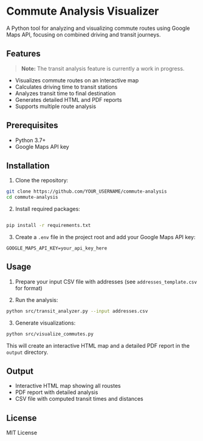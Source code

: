 # Commute Analysis Visualizer

A Python tool for analyzing and visualizing commute routes using Google Maps API, focusing on combined driving and transit journeys.

## Features

> **Note:** The transit analysis feature is currently a work in progress.

- Visualizes commute routes on an interactive map
- Calculates driving time to transit stations
- Analyzes transit time to final destination
- Generates detailed HTML and PDF reports
- Supports multiple route analysis

## Prerequisites

- Python 3.7+
- Google Maps API key

## Installation

1. Clone the repository:

```bash
git clone https://github.com/YOUR_USERNAME/commute-analysis
cd commute-analysis
```

2. Install required packages:

```bash

pip install -r requirements.txt

```

3. Create a `.env` file in the project root and add your Google Maps API key:


```
GOOGLE_MAPS_API_KEY=your_api_key_here
```

## Usage

1. Prepare your input CSV file with addresses (see `addresses_template.csv` for format)

2. Run the analysis:

```bash
python src/transit_analyzer.py --input addresses.csv
```
3. Generate visualizations:

```bash
python src/visualize_commutes.py
```

This will create an interactive HTML map and a detailed PDF report in the `output` directory.

## Output

- Interactive HTML map showing all roustes
- PDF report with detailed analysis
- CSV file with computed transit times and distances

## License

MIT License